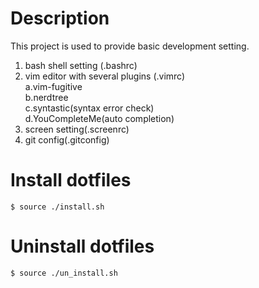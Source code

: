 # Description
 This project is used to provide basic development setting.
 1. bash shell setting (.bashrc)
 2. vim editor with several plugins (.vimrc)<br>
	a.vim-fugitive<br>
	b.nerdtree<br>
	c.syntastic(syntax error check)<br>
	d.YouCompleteMe(auto completion)<br>
 3. screen setting(.screenrc)
 4. git config(.gitconfig) 

# Install dotfiles
<pre><code>$ source ./install.sh
</code></pre>

# Uninstall dotfiles
<pre><code>$ source ./un_install.sh
</code></pre>
